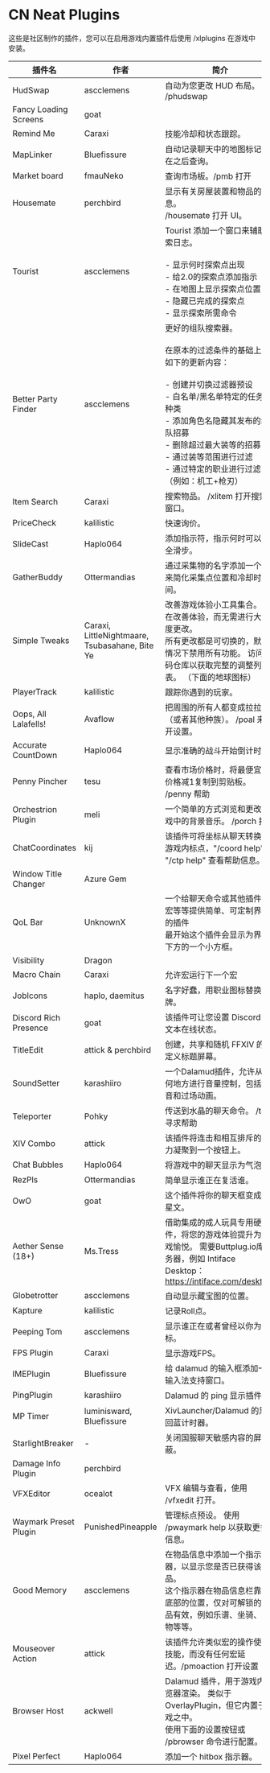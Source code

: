 # CN Neat Plugins

这些是社区制作的插件，您可以在启用游戏内置插件后使用 /xlplugins 在游戏中安装。


| 插件名 | 作者 | 简介 |
|---------------|---------------|-----------------|
| HudSwap | ascclemens | 自动为您更改 HUD 布局。 /phudswap |
| Fancy Loading Screens | goat |  |
| Remind Me | Caraxi | 技能冷却和状态跟踪。 |
| MapLinker | Bluefissure | 自动记录聊天中的地图标记并在之后查询。 |
| Market board | fmauNeko | 查询市场板。/pmb 打开 |
| Housemate | perchbird | 显示有关房屋装置和物品的信息。<br>/housemate 打开 UI。 |
| Tourist | ascclemens | Tourist 添加一个窗口来辅助探索日志。<br><br>- 显示何时探索点出现<br>- 给2.0的探索点添加指示<br>- 在地图上显示探索点位置<br>- 隐藏已完成的探索点<br>- 显示探索所需命令 |
| Better Party Finder | ascclemens | 更好的组队搜索器。<br><br>在原本的过滤条件的基础上有如下的更新内容：<br><br>- 创建并切换过滤器预设<br>- 白名单/黑名单特定的任务和种类<br>- 添加角色名隐藏其发布的组队招募<br>- 删除超过最大装等的招募<br>- 通过装等范围进行过滤<br>- 通过特定的职业进行过滤（例如：机工+枪刃） |
| Item Search | Caraxi | 搜索物品。 /xlitem 打开搜索窗口。 |
| PriceCheck | kalilistic | 快速询价。 |
| SlideCast | Haplo064 | 添加指示符，指示何时可以安全滑步。 |
| GatherBuddy | Ottermandias | 通过采集物的名字添加一个 UI 来简化采集点位置和冷却时间。 |
| Simple Tweaks | Caraxi, LittleNightmaare, Tsubasahane, Bite Ye | 改善游戏体验小工具集合。 旨在改善体验，而无需进行大幅度更改。<br>所有更改都是可切换的，默认情况下禁用所有功能。 访问代码仓库以获取完整的调整列表。 （下面的地球图标） |
| PlayerTrack | kalilistic | 跟踪你遇到的玩家。 |
| Oops, All Lalafells! | Avaflow | 把周围的所有人都变成拉拉肥（或者其他种族）。 /poal 来打开设置。 |
| Accurate CountDown | Haplo064 | 显示准确的战斗开始倒计时。 |
| Penny Pincher | tesu | 查看市场价格时，将最便宜的价格减1复制到剪贴板。 /penny 帮助 |
| Orchestrion Plugin | meli | 一个简单的方式浏览和更改游戏中的背景音乐。 /porch 打开 |
| ChatCoordinates | kij | 该插件可将坐标从聊天转换为游戏内标点，"/coord help" 或 "/ctp help" 查看帮助信息。 |
| Window Title Changer | Azure Gem |  |
| QoL Bar | UnknownX | 一个给聊天命令或其他插件、宏等等提供简单、可定制界面的插件<br>最开始这个插件会显示为界面下方的一个小方框。 |
| Visibility | Dragon |  |
| Macro Chain | Caraxi | 允许宏运行下一个宏 |
| JobIcons | haplo, daemitus | 名字好蠢，用职业图标替换名牌。 |
| Discord Rich Presence | goat | 该插件可让您设置 Discord 富文本在线状态。 |
| TitleEdit | attick & perchbird | 创建，共享和随机 FFXIV 的自定义标题屏幕。 |
| SoundSetter | karashiiro | 一个Dalamud插件，允许从任何地方进行音量控制，包括调音和过场动画。 |
| Teleporter | Pohky | 传送到水晶的聊天命令。 /tp 寻求帮助 |
| XIV Combo | attick | 该插件将连击和相互排斥的能力凝聚到一个按钮上。 |
| Chat Bubbles | Haplo064 | 将游戏中的聊天显示为气泡。 |
| RezPls | Ottermandias | 简单显示谁正在复活谁。 |
| OwO | goat | 这个插件将你的聊天框变成火星文。 |
| Aether Sense (18+) | Ms.Tress | 借助集成的成人玩具专用硬件，将您的游戏体验提升为游戏愉悦。 需要Buttplug.io库服务器，例如 Intiface Desktop：https://intiface.com/desktop/ |
| Globetrotter | ascclemens | 自动显示藏宝图的位置。 |
| Kapture | kalilistic | 记录Roll点。 |
| Peeping Tom | ascclemens | 显示谁正在或者曾经以你为目标。 |
| FPS Plugin | Caraxi | 显示游戏FPS。 |
| IMEPlugin | Bluefissure | 给 dalamud 的输入框添加一个输入法支持窗口。 |
| PingPlugin | karashiiro | Dalamud 的 ping 显示插件。 |
| MP Timer | luminisward, Bluefissure | XivLauncher/Dalamud 的黑魔回蓝计时器。 |
| StarlightBreaker | - | 关闭国服聊天敏感内容的屏蔽。 |
| Damage Info Plugin | perchbird |  |
| VFXEditor | ocealot | VFX 编辑与查看，使用 /vfxedit 打开。 |
| Waymark Preset Plugin | PunishedPineapple | 管理标点预设。 使用 /pwaymark help 以获取更多信息。 |
| Good Memory | ascclemens | 在物品信息中添加一个指示器，以显示您是否已获得该物品。<br>这个指示器在物品信息栏靠近底部的位置，仅对可解锁的物品有效，例如乐谱、坐骑、宠物等等。 |
| Mouseover Action | attick | 该插件允许类似宏的操作使用技能，而没有任何宏延迟。/pmoaction 打开设置 |
| Browser Host | ackwell | Dalamud 插件，用于游戏内浏览器渲染。 类似于 OverlayPlugin，但它内置于游戏之中。<br>使用下面的设置按钮或 /pbrowser 命令进行配置。 |
| Pixel Perfect | Haplo064 | 添加一个 hitbox 指示器。 |
